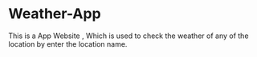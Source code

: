 # Weather-App
This is a App Website , Which is used to check the weather of any of the location by enter the location name.
